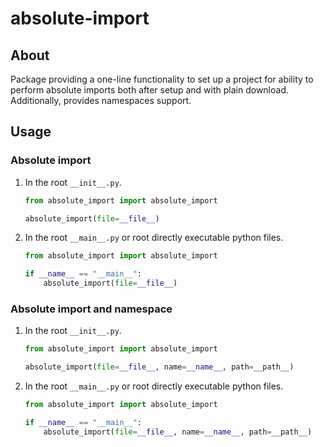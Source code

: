 # absolute-import

## About

Package providing a one-line functionality to set up a project for ability to perform absolute imports both after setup and with plain download. Additionally, provides namespaces support.

## Usage

### Absolute import

1. In the root `__init__.py`.

	```python
	from absolute_import import absolute_import

	absolute_import(file=__file__)
	```

1. In the root `__main__.py` or root directly executable python files.

	```python
	from absolute_import import absolute_import

	if __name__ == "__main__":
		absolute_import(file=__file__)
	```

### Absolute import and namespace

1. In the root `__init__.py`.

	```python
	from absolute_import import absolute_import

	absolute_import(file=__file__, name=__name__, path=__path__)
	```

1. In the root `__main__.py` or root directly executable python files.

	```python
	from absolute_import import absolute_import

	if __name__ == "__main__":
		absolute_import(file=__file__, name=__name__, path=__path__)
	```
